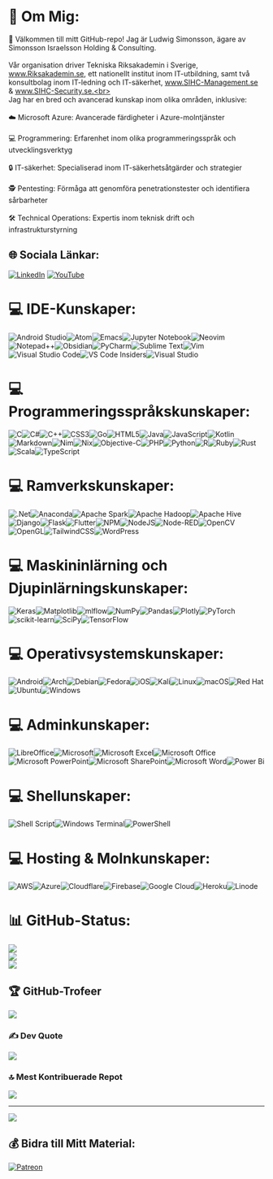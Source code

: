 # 💫 Om Mig:
👋 Välkommen till mitt GitHub-repo! Jag är Ludwig Simonsson, ägare av Simonsson Israelsson Holding & Consulting.<br><br>Vår organisation driver Tekniska Riksakademin i Sverige, www.Riksakademin.se, ett nationellt institut inom IT-utbildning, samt två konsultbolag inom IT-ledning och IT-säkerhet, www.SIHC-Management.se & www.SIHC-Security.se.<br><br>Jag har en bred och avancerad kunskap inom olika områden, inklusive:<br><br>☁️ Microsoft Azure: Avancerade färdigheter i Azure-molntjänster<br><br>💻 Programmering: Erfarenhet inom olika programmeringsspråk och utvecklingsverktyg<br><br>🔒 IT-säkerhet: Specialiserad inom IT-säkerhetsåtgärder och strategier<br><br>🕵️ Pentesting: Förmåga att genomföra penetrationstester och identifiera sårbarheter<br><br>🛠️ Technical Operations: Expertis inom teknisk drift och infrastrukturstyrning


## 🌐 Sociala Länkar:
[![LinkedIn](https://img.shields.io/badge/LinkedIn-%230077B5.svg?logo=linkedin&logoColor=white)](https://linkedin.com/in/Ludwig-L-Simonsson) [![YouTube](https://img.shields.io/badge/YouTube-%23FF0000.svg?logo=YouTube&logoColor=white)](https://youtube.com/@@SIHC-IT-Education) 
# 💻 IDE-Kunskaper:
![Android Studio](https://img.shields.io/badge/Android%20Studio-3DDC84.svg?style=for-the-badge&logo=android-studio&logoColor=white)![Atom](https://img.shields.io/badge/Atom-%2366595C.svg?style=for-the-badge&logo=atom&logoColor=white)![Emacs](https://img.shields.io/badge/Emacs-%237F5AB6.svg?&style=for-the-badge&logo=gnu-emacs&logoColor=white)![Jupyter Notebook](https://img.shields.io/badge/jupyter-%23FA0F00.svg?style=for-the-badge&logo=jupyter&logoColor=white)![Neovim](https://img.shields.io/badge/NeoVim-%2357A143.svg?&style=for-the-badge&logo=neovim&logoColor=white)![Notepad++](https://img.shields.io/badge/Notepad++-90E59A.svg?style=for-the-badge&logo=notepad%2b%2b&logoColor=black)![Obsidian](https://img.shields.io/badge/Obsidian-%23483699.svg?style=for-the-badge&logo=obsidian&logoColor=white)![PyCharm](https://img.shields.io/badge/pycharm-143?style=for-the-badge&logo=pycharm&logoColor=black&color=black&labelColor=green)![Sublime Text](https://img.shields.io/badge/sublime_text-%23575757.svg?style=for-the-badge&logo=sublime-text&logoColor=important)![Vim](https://img.shields.io/badge/VIM-%2311AB00.svg?style=for-the-badge&logo=vim&logoColor=white)![Visual Studio Code](https://img.shields.io/badge/Visual%20Studio%20Code-0078d7.svg?style=for-the-badge&logo=visual-studio-code&logoColor=white)![VS Code Insiders](https://img.shields.io/badge/VS%20Code%20Insiders-35b393.svg?style=for-the-badge&logo=visual-studio-code&logoColor=white)![Visual Studio](https://img.shields.io/badge/Visual%20Studio-5C2D91.svg?style=for-the-badge&logo=visual-studio&logoColor=white)
# 💻 Programmeringsspråkskunskaper:
![C](https://img.shields.io/badge/c-%2300599C.svg?style=for-the-badge&logo=c&logoColor=white)![C#](https://img.shields.io/badge/c%23-%23239120.svg?style=for-the-badge&logo=c-sharp&logoColor=white)![C++](https://img.shields.io/badge/c++-%2300599C.svg?style=for-the-badge&logo=c%2B%2B&logoColor=white)![CSS3](https://img.shields.io/badge/css3-%231572B6.svg?style=for-the-badge&logo=css3&logoColor=white)![Go](https://img.shields.io/badge/go-%2300ADD8.svg?style=for-the-badge&logo=go&logoColor=white)![HTML5](https://img.shields.io/badge/html5-%23E34F26.svg?style=for-the-badge&logo=html5&logoColor=white)![Java](https://img.shields.io/badge/java-%23ED8B00.svg?style=for-the-badge&logo=openjdk&logoColor=white)![JavaScript](https://img.shields.io/badge/javascript-%23323330.svg?style=for-the-badge&logo=javascript&logoColor=%23F7DF1E)![Kotlin](https://img.shields.io/badge/kotlin-%237F52FF.svg?style=for-the-badge&logo=kotlin&logoColor=white)![Markdown](https://img.shields.io/badge/markdown-%23000000.svg?style=for-the-badge&logo=markdown&logoColor=white)![Nim](https://img.shields.io/badge/nim-%23FFE953.svg?style=for-the-badge&logo=nim&logoColor=white)![Nix](https://img.shields.io/badge/NIX-5277C3.svg?style=for-the-badge&logo=NixOS&logoColor=white)![Objective-C](https://img.shields.io/badge/OBJECTIVE--C-%233A95E3.svg?style=for-the-badge&logo=apple&logoColor=white)![PHP](https://img.shields.io/badge/php-%23777BB4.svg?style=for-the-badge&logo=php&logoColor=white)![Python](https://img.shields.io/badge/python-3670A0?style=for-the-badge&logo=python&logoColor=ffdd54)![R](https://img.shields.io/badge/r-%23276DC3.svg?style=for-the-badge&logo=r&logoColor=white)![Ruby](https://img.shields.io/badge/ruby-%23CC342D.svg?style=for-the-badge&logo=ruby&logoColor=white)![Rust](https://img.shields.io/badge/rust-%23000000.svg?style=for-the-badge&logo=rust&logoColor=white)![Scala](https://img.shields.io/badge/scala-%23DC322F.svg?style=for-the-badge&logo=scala&logoColor=white)![TypeScript](https://img.shields.io/badge/typescript-%23007ACC.svg?style=for-the-badge&logo=typescript&logoColor=white)
# 💻 Ramverkskunskaper:
![.Net](https://img.shields.io/badge/.NET-5C2D91?style=for-the-badge&logo=.net&logoColor=white)![Anaconda](https://img.shields.io/badge/Anaconda-%2344A833.svg?style=for-the-badge&logo=anaconda&logoColor=white)![Apache Spark](https://img.shields.io/badge/Apache%20Spark-FDEE21?style=flat-square&logo=apachespark&logoColor=black)![Apache Hadoop](https://img.shields.io/badge/Apache%20Hadoop-66CCFF?style=for-the-badge&logo=apachehadoop&logoColor=black)![Apache Hive](https://img.shields.io/badge/Apache%20Hive-FDEE21?style=for-the-badge&logo=apachehive&logoColor=black)![Django](https://img.shields.io/badge/django-%23092E20.svg?style=for-the-badge&logo=django&logoColor=white)![Flask](https://img.shields.io/badge/flask-%23000.svg?style=for-the-badge&logo=flask&logoColor=white)![Flutter](https://img.shields.io/badge/Flutter-%2302569B.svg?style=for-the-badge&logo=Flutter&logoColor=white)![NPM](https://img.shields.io/badge/NPM-%23CB3837.svg?style=for-the-badge&logo=npm&logoColor=white)![NodeJS](https://img.shields.io/badge/node.js-6DA55F?style=for-the-badge&logo=node.js&logoColor=white)![Node-RED](https://img.shields.io/badge/Node--RED-%238F0000.svg?style=for-the-badge&logo=node-red&logoColor=white)![OpenCV](https://img.shields.io/badge/opencv-%23white.svg?style=for-the-badge&logo=opencv&logoColor=white)![OpenGL](https://img.shields.io/badge/OpenGL-%23FFFFFF.svg?style=for-the-badge&logo=opengl)![TailwindCSS](https://img.shields.io/badge/tailwindcss-%2338B2AC.svg?style=for-the-badge&logo=tailwind-css&logoColor=white)![WordPress](https://img.shields.io/badge/WordPress-%23117AC9.svg?style=for-the-badge&logo=WordPress&logoColor=white)
# 💻 Maskininlärning och Djupinlärningskunskaper:
![Keras](https://img.shields.io/badge/Keras-%23D00000.svg?style=for-the-badge&logo=Keras&logoColor=white)![Matplotlib](https://img.shields.io/badge/Matplotlib-%23ffffff.svg?style=for-the-badge&logo=Matplotlib&logoColor=black)![mlflow](https://img.shields.io/badge/mlflow-%23d9ead3.svg?style=for-the-badge&logo=numpy&logoColor=blue)![NumPy](https://img.shields.io/badge/numpy-%23013243.svg?style=for-the-badge&logo=numpy&logoColor=white)![Pandas](https://img.shields.io/badge/pandas-%23150458.svg?style=for-the-badge&logo=pandas&logoColor=white)![Plotly](https://img.shields.io/badge/Plotly-%233F4F75.svg?style=for-the-badge&logo=plotly&logoColor=white)![PyTorch](https://img.shields.io/badge/PyTorch-%23EE4C2C.svg?style=for-the-badge&logo=PyTorch&logoColor=white)![scikit-learn](https://img.shields.io/badge/scikit--learn-%23F7931E.svg?style=for-the-badge&logo=scikit-learn&logoColor=white)![SciPy](https://img.shields.io/badge/SciPy-%230C55A5.svg?style=for-the-badge&logo=scipy&logoColor=%white)![TensorFlow](https://img.shields.io/badge/TensorFlow-%23FF6F00.svg?style=for-the-badge&logo=TensorFlow&logoColor=white)
# 💻 Operativsystemskunskaper:
![Android](https://img.shields.io/badge/Android-3DDC84?style=for-the-badge&logo=android&logoColor=white)![Arch](https://img.shields.io/badge/Arch%20Linux-1793D1?logo=arch-linux&logoColor=fff&style=for-the-badge)![Debian](https://img.shields.io/badge/Debian-D70A53?style=for-the-badge&logo=debian&logoColor=white)![Fedora](https://img.shields.io/badge/Fedora-294172?style=for-the-badge&logo=fedora&logoColor=white)![iOS](https://img.shields.io/badge/iOS-000000?style=for-the-badge&logo=ios&logoColor=white)![Kali](https://img.shields.io/badge/Kali-268BEE?style=for-the-badge&logo=kalilinux&logoColor=white)![Linux](https://img.shields.io/badge/Linux-FCC624?style=for-the-badge&logo=linux&logoColor=black)![macOS](https://img.shields.io/badge/mac%20os-000000?style=for-the-badge&logo=macos&logoColor=F0F0F0)![Red Hat](https://img.shields.io/badge/Red%20Hat-EE0000?style=for-the-badge&logo=redhat&logoColor=white)![Ubuntu](https://img.shields.io/badge/Ubuntu-E95420?style=for-the-badge&logo=ubuntu&logoColor=white)![Windows](https://img.shields.io/badge/Windows-0078D6?style=for-the-badge&logo=windows&logoColor=white)
# 💻 Adminkunskaper:
![LibreOffice](https://img.shields.io/badge/LibreOffice-%2318A303?style=for-the-badge&logo=LibreOffice&logoColor=white)![Microsoft](https://img.shields.io/badge/Microsoft-0078D4?style=for-the-badge&logo=microsoft&logoColor=white)![Microsoft Excel](https://img.shields.io/badge/Microsoft_Excel-217346?style=for-the-badge&logo=microsoft-excel&logoColor=white)![Microsoft Office](https://img.shields.io/badge/Microsoft_Office-D83B01?style=for-the-badge&logo=microsoft-office&logoColor=white)![Microsoft PowerPoint](https://img.shields.io/badge/Microsoft_PowerPoint-B7472A?style=for-the-badge&logo=microsoft-powerpoint&logoColor=white)![Microsoft SharePoint ](https://img.shields.io/badge/Microsoft_SharePoint-0078D4?style=for-the-badge&logo=microsoft-sharepoint&logoColor=white)![Microsoft Word](https://img.shields.io/badge/Microsoft_Word-2B579A?style=for-the-badge&logo=microsoft-word&logoColor=white)![Power Bi](https://img.shields.io/badge/power_bi-F2C811?style=for-the-badge&logo=powerbi&logoColor=black)
# 💻 Shellunskaper:
![Shell Script](https://img.shields.io/badge/shell_script-%23121011.svg?style=for-the-badge&logo=gnu-bash&logoColor=white)![Windows Terminal](https://img.shields.io/badge/Windows%20Terminal-%234D4D4D.svg?style=for-the-badge&logo=windows-terminal&logoColor=white)![PowerShell](https://img.shields.io/badge/PowerShell-%235391FE.svg?style=for-the-badge&logo=powershell&logoColor=white)
# 💻 Hosting & Molnkunskaper:
![AWS](https://img.shields.io/badge/AWS-%23FF9900.svg?style=for-the-badge&logo=amazon-aws&logoColor=white)![Azure](https://img.shields.io/badge/azure-%230072C6.svg?style=for-the-badge&logo=microsoftazure&logoColor=white)![Cloudflare](https://img.shields.io/badge/Cloudflare-F38020?style=for-the-badge&logo=Cloudflare&logoColor=white)![Firebase](https://img.shields.io/badge/firebase-%23039BE5.svg?style=for-the-badge&logo=firebase)![Google Cloud](https://img.shields.io/badge/GoogleCloud-%234285F4.svg?style=for-the-badge&logo=google-cloud&logoColor=white)![Heroku](https://img.shields.io/badge/heroku-%23430098.svg?style=for-the-badge&logo=heroku&logoColor=white)![Linode](https://img.shields.io/badge/linode-00A95C?style=for-the-badge&logo=linode&logoColor=white)

# 📊 GitHub-Status:
![](https://github-readme-stats.vercel.app/api?username=LudwigSimonsson&theme=synthwave&hide_border=false&include_all_commits=true&count_private=true)<br/>
![](https://github-readme-streak-stats.herokuapp.com/?user=LudwigSimonsson&theme=synthwave&hide_border=false)<br/>
![](https://github-readme-stats.vercel.app/api/top-langs/?username=LudwigSimonsson&theme=synthwave&hide_border=false&include_all_commits=true&count_private=true&layout=compact)

## 🏆 GitHub-Trofeer
![](https://github-profile-trophy.vercel.app/?username=LudwigSimonsson&theme=tokyonight&no-frame=false&no-bg=true&margin-w=4)

### ✍️ Dev Quote
![](https://quotes-github-readme.vercel.app/api?type=horizontal&theme=tokyonight)

### 🔝 Mest Kontribuerade Repot
![](https://github-contributor-stats.vercel.app/api?username=LudwigSimonsson&limit=5&theme=tokyonight&combine_all_yearly_contributions=true)

---
[![](https://visitcount.itsvg.in/api?id=LudwigSimonsson&icon=2&color=6)](https://visitcount.itsvg.in)

  ## 💰 Bidra till Mitt Material:
  [![Patreon](https://img.shields.io/badge/Patreon-F96854?style=for-the-badge&logo=patreon&logoColor=white)](https://patreon.com/u=107156471) 
